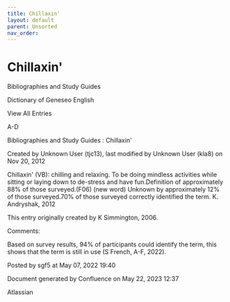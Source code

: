 ```yaml
---
title: Chillaxin'
layout: default
parent: Unsorted
nav_order:
---
```


# Chillaxin'

Bibliographies and Study Guides

Dictionary of Geneseo English

View All Entries

A-D

Bibliographies and Study Guides : Chillaxin'

Created by  Unknown User (tjc13), last modified by  Unknown User (kla8) on Nov 20, 2012

Chillaxin' (VB): chilling and relaxing. To be doing mindless activities while sitting or laying down to de-stress and have fun.Definition of approximately 88% of those surveyed.(F06) (new word) Unknown by approximately 12% of those surveyed.70% of those surveyed correctly identified the term. K. Andryshak, 2012

This entry originally created by K Simmington, 2006.

Comments:

Based on survey results, 94% of participants could identify the term, this shows that the term is still in use (S French, A-F, 2022).

Posted by sgf5 at May 07, 2022 19:40

Document generated by Confluence on May 22, 2023 12:37

Atlassian
